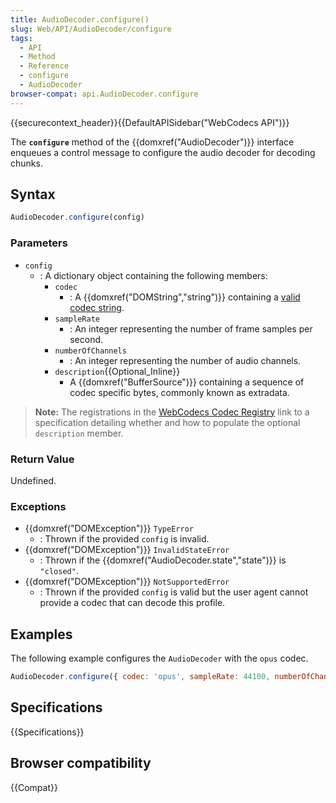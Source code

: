 ```yaml
---
title: AudioDecoder.configure()
slug: Web/API/AudioDecoder/configure
tags:
  - API
  - Method
  - Reference
  - configure
  - AudioDecoder
browser-compat: api.AudioDecoder.configure
---
```

{{securecontext_header}}{{DefaultAPISidebar("WebCodecs API")}}

The **`configure`** method of the {{domxref("AudioDecoder")}} interface enqueues a control message to configure the audio decoder for decoding chunks.

## Syntax

```js
AudioDecoder.configure(config)
```

### Parameters

- `config`
  - : A dictionary object containing the following members:
    - `codec`
      - : A {{domxref("DOMString","string")}} containing a [valid codec string](https://www.w3.org/TR/webcodecs-codec-registry/#audio-codec-registry).
    - `sampleRate`
      - : An integer representing the number of frame samples per second.
    - `numberOfChannels`
      - : An integer representing the number of audio channels.
    - `description`{{Optional_Inline}}
      - A {{domxref("BufferSource")}} containing a sequence of codec specific bytes, commonly known as extradata.

> **Note:** The registrations in the [WebCodecs Codec Registry](https://www.w3.org/TR/webcodecs-codec-registry/#audio-codec-registry) link to a specification detailing whether and how to populate the optional `description` member.

### Return Value

Undefined.

### Exceptions

- {{domxref("DOMException")}} `TypeError`
  - : Thrown if the provided `config` is invalid.
- {{domxref("DOMException")}} `InvalidStateError`
  - : Thrown if the {{domxref("AudioDecoder.state","state")}} is `"closed"`.
- {{domxref("DOMException")}} `NotSupportedError`
  - : Thrown if the provided `config` is valid but the user agent cannot provide a codec that can decode this profile.

## Examples

The following example configures the `AudioDecoder` with the `opus` codec.

```js
AudioDecoder.configure({ codec: 'opus', sampleRate: 44100, numberOfChannels: 2 });
```

## Specifications

{{Specifications}}

## Browser compatibility

{{Compat}}

